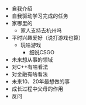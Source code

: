 - 自我介绍
- 自我驱动学习完成的任务
- 家哪里的
  - 家人支持去杭州吗
- 平时兴趣爱好（说打游戏也算）
  - 玩啥游戏
    - 细说CSGO
- 未来想从事的领域
- 对C++有啥看法
- 对金融有啥看法
- 未来10、20年最想做的事
- 成长过程中父母的作用
- 反问

